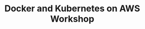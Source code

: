 ---
title: Docker and Kubernetes on AWS Workshop
ExternalLink: https://cdn2.hubspot.net/hubfs/732832/One-pagers/EN_CloudOps_OP_Docker%20and%20Kubernetes%20Workshop_.pdf
---